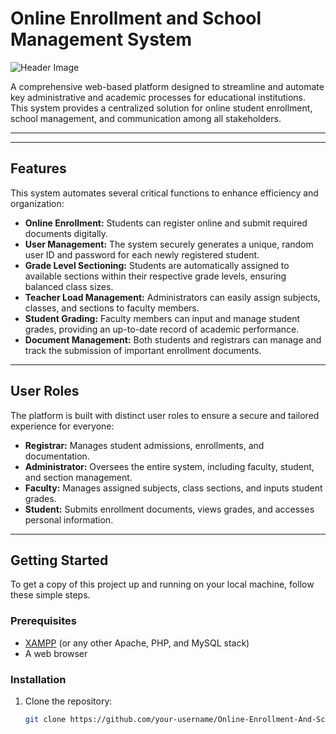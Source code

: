 # Online Enrollment and School Management System  

![Header Image](https://shimshimdiola.github.io/images/project/OEMS.png)  

A comprehensive web-based platform designed to streamline and automate key administrative and academic processes for educational institutions. This system provides a centralized solution for online student enrollment, school management, and communication among all stakeholders.  

---



---

## Features

This system automates several critical functions to enhance efficiency and organization:

- **Online Enrollment:** Students can register online and submit required documents digitally.  
- **User Management:** The system securely generates a unique, random user ID and password for each newly registered student.  
- **Grade Level Sectioning:** Students are automatically assigned to available sections within their respective grade levels, ensuring balanced class sizes.  
- **Teacher Load Management:** Administrators can easily assign subjects, classes, and sections to faculty members.  
- **Student Grading:** Faculty members can input and manage student grades, providing an up-to-date record of academic performance.  
- **Document Management:** Both students and registrars can manage and track the submission of important enrollment documents.  

---

## User Roles

The platform is built with distinct user roles to ensure a secure and tailored experience for everyone:

- **Registrar:** Manages student admissions, enrollments, and documentation.  
- **Administrator:** Oversees the entire system, including faculty, student, and section management.  
- **Faculty:** Manages assigned subjects, class sections, and inputs student grades.  
- **Student:** Submits enrollment documents, views grades, and accesses personal information.  

---

## Getting Started

To get a copy of this project up and running on your local machine, follow these simple steps.

### Prerequisites
- [XAMPP](https://www.apachefriends.org/) (or any other Apache, PHP, and MySQL stack)  
- A web browser  

### Installation

1. Clone the repository:
   ```bash
   git clone https://github.com/your-username/Online-Enrollment-And-School-Management-System
